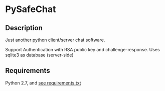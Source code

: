 PySafeChat
==========

Description
-----------
Just another python client/server chat software.

Support Authentication with RSA public key and challenge-response.
Uses sqlite3 as database (server-side)

Requirements
------------

Python 2.7, and [see requirements.txt](requirements.txt)
